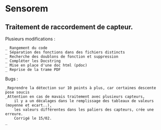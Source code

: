 # Sensorem
## Traitement de raccordement de capteur.

Plusieurs modifications :

    _ Rangement du code
    _ Séparation des fonctions dans des fichiers distincts
    _ Recherche des doublons de fonction et suppression
    _ Compléter les Docstring
    _ Mise en place d'une doc html (pdoc)
    _ Reprise de la trame PDF

Bugs :

    _Reprendre la détection sur 10 points à plus, car certaines descente pose soucis
    _Attention en cas de mavais traitement avec plusieurs capteurs,
        il y a un décalages dans le remplissage des tableaux de valeurs (moyenne et ecart..),
        les valeurs différentes dans les paliers des capteurs, crée une erreure.
        Corrigé le 15/02.
    _

